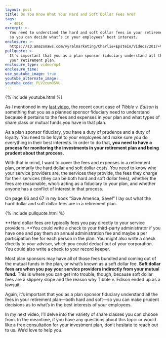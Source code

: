 ```yaml
---
layout: post
title: Do You Know What Your Hard and Soft Dollar Fees Are?
tags:
  - 401K
excerpt: >-
  You need to understand the hard and soft dollar fees in your retirement plan
  so you can decide what’s in your employees’ best interest.
enclosure: >-
  https://s3.amazonaws.com/vyralmarketing/Charlie+Epstein/Videos/2017+Videos/Hard+And+Soft+Dollar+Expenses+-+The+401K+Coach.mp4
pullquote: >-
  It’s important that you as a plan sponsor fiduciary understand all the fees in
  your retirement plan.
enclosure_type: video/mp4
enclosure_time:
use_youtube_image: true
youtube_alternate_image:
youtube_code: PLV2cum0SVU
---
```



{% include youtube.html %}

As I mentioned in my [last video](/are-you-truly-fulfilling-your-duties-as-a-retirement-plan-sponsor.html), the recent court case of *Tibble v. Edison* is something that you as a planned sponsor fiduciary need to understand because it pertains to the fees and expenses in your plan and what types of share class or mutual funds you have in that plan.

As a plan sponsor fiduciary, you have a duty of prudence and a duty of loyalty. You need to be loyal to your employees and make sure you do everything in their best interests. In order to do that, **you need to have a process for monitoring the investments in your retirement plan and being prudent about that process.**

With that in mind, I want to cover the fees and expenses in a retirement plan, primarily the hard dollar and soft dollar costs. You need to know who your service providers are, the services they provide, the fees they charge for their services (they can be both hard and soft dollar fees), whether the fees are reasonable, who’s acting as a fiduciary to your plan, and whether anyone has a conflict of interest in that process.

On page 66 and 67 in my book “Save America, Save!” I lay out what the hard dollar and soft dollar fees are in a retirement plan.

{% include pullquote.html %}

**Hard dollar fees are typically fees you pay directly to your service providers.&nbsp;**You could write a check to your third-party administrator if you have one and pay them an annual administration fee and maybe a per participation fee for each person in the plan. You might also write a check directly to your advisor, which you could deduct out of your corporation. You could also write a check to your record keeper.

Most plan sponsors may have all of those fees bundled and coming out of the mutual funds in the plan, or what’s known as a soft dollar fee. **Soft dollar fees are when you pay your service providers indirectly from your mutual fund.** This is where you can get into trouble, though, because soft dollar fees are a slippery slope and the reason why Tibble v. Edison ended up as a lawsuit.

Again, it’s important that you as a plan sponsor fiduciary understand all the fees in your retirement plan—both hard and soft—so you can make prudent decisions as to what’s in the best interests of your employees.

In my next video, I’ll delve into the variety of share classes you can choose from. In the meantime, if you have any questions about this topic or would like a free consultation for your investment plan, don’t hesitate to reach out to us. We’d love to help you.